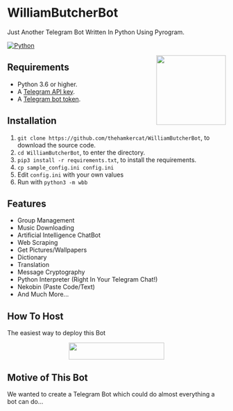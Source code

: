 # WilliamButcherBot
Just Another Telegram Bot Written In Python Using Pyrogram.

[![Python](http://forthebadge.com/images/badges/made-with-python.svg)](https://python.org)

<img src="https://cdnb.artstation.com/p/assets/images/images/020/036/511/large/josh-clarke-butcher-render.jpg" width="160" align="right">

## Requirements

- Python 3.6 or higher.
- A [Telegram API key](//docs.pyrogram.org/intro/setup#api-keys).
- A [Telegram bot token](//t.me/botfather).

## Installation

1. `git clone https://github.com/thehamkercat/WilliamButcherBot`, to download the source code.
2. `cd WilliamButcherBot`, to enter the directory.
3. `pip3 install -r requirements.txt`, to install the requirements.
4. `cp sample_config.ini config.ini`
5. Edit `config.ini` with your own values
6. Run with `python3 -m wbb`

## Features 

* Group Management
* Music Downloading 
* Artificial Intelligence ChatBot
* Web Scraping 
* Get Pictures/Wallpapers  
* Dictionary
* Translation
* Message Cryptography 
* Python Interpreter (Right In Your Telegram Chat!)
* Nekobin (Paste Code/Text)
* And Much More...

## How To Host
The easiest way to deploy this Bot
<p align="center"><a href="https://heroku.com/deploy?template=https://github.com/mptelepro/WilliamButcherBot"> <img src="https://img.shields.io/badge/Deploy%20To%20Heroku-black?style=for-the-badge&logo=heroku" width="220" height="38.45"/></a></p>
 


## Motive of This Bot

We wanted to create a Telegram Bot which could do almost everything a bot can do...





